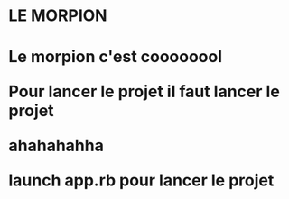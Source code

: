 <h1> LE MORPION <h1>
Le morpion c'est coooooool

Pour lancer le projet il faut lancer le projet


ahahahahha

launch app.rb pour lancer le projet
